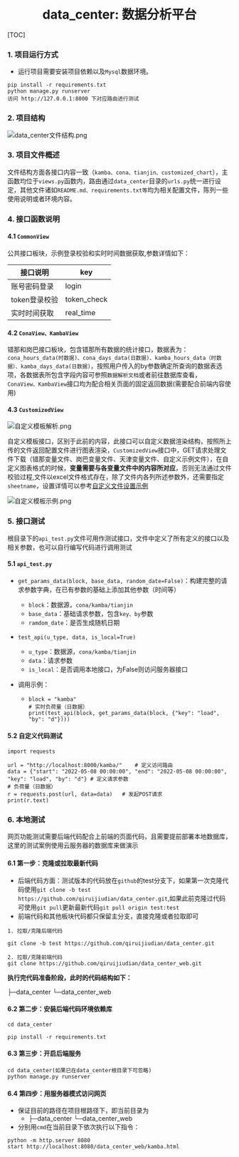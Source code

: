 

<h1 align="center">data_center: 数据分析平台</h1>


[TOC]

### 1. 项目运行方式

- 运行项目需要安装项目依赖以及`Mysql`数据环境。

~~~
pip install -r requirements.txt 
python manage.py runserver 
访问 http://127.0.0.1:8000 下对应路由进行测试
~~~



### 2. 项目结构

![data_center文件结构.png](http://tva1.sinaimg.cn/large/bf776e91ly1h336dh4bhpj20w609g76t.jpg)



### 3. 项目文件概述

文件结构方面各接口内容一致（`kamba、cona、tianjin、customized_chart`），主函数均位于`views.py`函数内，路由通过`data_center`目录的`urls.py`统一进行设定，其他文件诸如`README.md、requirements.txt等`均为相关配置文件，陈列一些使用说明或者环境内容。



### 4. 接口函数说明

#### 4.1 `CommonView`

公共接口板块，示例登录校验和实时时间数据获取,参数详情如下：

| 接口说明      | key         |
| ------------- | ----------- |
| 账号密码登录  | login       |
| token登录校验 | token_check |
| 实时时间获取  | real_time   |



#### 4.2 `ConaView、KambaView`

错那和岗巴接口板块，包含错那所有数据的统计接口，数据表为：`cona_hours_data(时数据)、cona_days_data(日数据)、kamba_hours_data（时数据）、kamba_days_data(日数据)`，按照用户传入的by参数确定所查询的数据表选项，各数据表所包含字段内容可参照`数据解析文档`或者前往数据库查看，`ConaView、KambaView`接口均为配合相关页面的固定返回数据(需要配合前端内容使用)



#### 4.3 `CustomizedView`

![自定义模板解析.png](http://tva1.sinaimg.cn/large/bf776e91ly1h33a0367puj20qq07g74t.jpg)

自定义模板接口，区别于此前的内容，此接口可以自定义数据渲染结构，按照所上传的文件返回配置文件进行图表渲染，`CustomizedView`接口中，GET请求处理文件下载（错那变量文件、岗巴变量文件、天津变量文件、自定义示例文件），在自定义图表格式的时候，**变量需要与各变量文件中的内容所对应**，否则无法通过文件校验过程,文件以excel文件格式存在，除了文件内各列所述参数外，还需要指定`sheetname`，设置详情可以参考[自定义文件设置示例](http://cdqrmi.com/DataCenter/custom_file.html)



![自定义模板示例.png](http://tva1.sinaimg.cn/large/bf776e91ly1h337dy1q45j21810cotf8.jpg)





### 5. 接口测试

根目录下的`api_test.py`文件可用作测试接口，文件中定义了所有定义的接口以及相关参数，也可以自行编写代码进行调用测试



#### 5.1 `api_test.py`

- `get_params_data(block, base_data, random_date=False)`：构建完整的请求参数字典，在已有参数的基础上添加其他参数（时间等）

  - `block`：数据源，`cona/kamba/tianjin`
  - `base_data`：基础请求参数，包含`key、by`参数
  - `ramdom_date`：是否生成随机日期

- `test_api(u_type, data, is_local=True)`

  - `u_type`：数据源，`cona/kamba/tianjin`
  - `data`：请求参数
  - `is_local`：是否调用本地接口，为False则访问服务器接口

- 调用示例：

  - ~~~
    block = "kamba"
    # 实时负荷量（日数据）
    print(test_api(block, get_params_data(block, {"key": "load", "by": "d"})))
    ~~~



#### 5.2 自定义代码测试

~~~
import requests

url = "http://localhost:8000/kamba/"	# 定义访问路由
data = {"start": "2022-05-08 00:00:00", "end": "2022-05-08 00:00:00", "key": "load", "by": "d"}	# 定义请求参数
# 负荷量（日数据）
r = requests.post(url, data=data)	# 发起POST请求
print(r.text)
~~~



### 6. 本地测试

网页功能测试需要后端代码配合上前端的页面代码，且需要提前部署本地数据库，这里的测试案例使用云服务器的数据库来做演示

#### 6.1 第一步：克隆或拉取最新代码

- 后端代码方面：测试版本的代码放在`github`的test分支下，如果第一次克隆代码使用`git clone -b test https://github.com/qiruijiudian/data_center.git`,如果此前克隆过代码可使用`git pull`更新最新代码`git pull origin test:test`
- 前端代码和其他板块代码都只保留主分支，直接克隆或者拉取即可

~~~
1. 拉取/克隆后端代码

git clone -b test https://github.com/qiruijiudian/data_center.git

2. 拉取/克隆前端代码
git clone https://github.com/qiruijiudian/data_center_web.git
~~~



**执行完代码准备阶段，此时的代码结构如下：**

├─data_center
└─data_center_web



#### 6.2 第二步：安装后端代码环境依赖库

~~~
cd data_center

pip install -r requirements.txt
~~~



#### 6.3 第三步：开启后端服务

```
cd data_center(如果已在data_center根目录下可忽略)
python manage.py runserver

```



#### 6.4 第四步：用服务器模式访问网页

- 保证目前的路径在项目根路径下，即当前目录为
  - ├─data_center
    └─data_center_web
- 分别用`cmd`在当前目录下依次执行以下指令：

```
python -m http.server 8080
start http://localhost:8080/data_center_web/kamba.html

```

